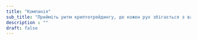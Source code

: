 ```yaml
---
title: "Компанія"
sub_title: "Прийміть ритм криптотрейдингу, де кожен рух збігається з вашим диханням."
description : ""
draft: false
---
```


